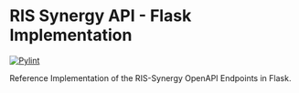 # RIS Synergy API - Flask Implementation

[![Pylint](https://github.com/mdwRepository/ris-synergy-api/actions/workflows/pylint.yml/badge.svg)](https://github.com/mdwRepository/ris-synergy-api/actions/workflows/pylint.yml)

Reference Implementation of the RIS-Synergy OpenAPI Endpoints in Flask.
